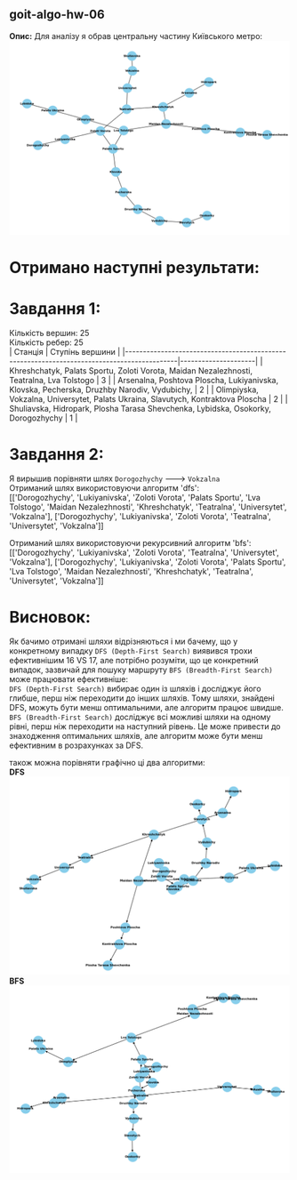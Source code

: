 ## goit-algo-hw-06
**Опис:**
Для аналізу я обрав центральну частину Київського метро:
![Центральна частина київського метро](https://github.com/Spogoretskyi/goit-algo-hw-06/blob/main/images/kyiv_metro.png)
# Отримано наступні результати:

# Завдання 1:
Кількість вершин: 25<br>
Кількість ребер: 25<br>
| Станція                                                                                    | Ступінь вершини     | 
|--------------------------------------------------------------------------------------------|---------------------|
| Khreshchatyk, Palats Sportu, Zoloti Vorota, Maidan Nezalezhnosti, Teatralna, Lva Tolstogo  |  3                  |
| Arsenalna, Poshtova Ploscha, Lukiyanivska, Klovska, Pecherska, Druzhby Narodiv, Vydubichy, |  2                  |
| Olimpiyska, Vokzalna, Universytet, Palats Ukraina, Slavutych, Kontraktova Ploscha          |  2                  |
| Shuliavska, Hidropark, Plosha Tarasa Shevchenka, Lybidska, Osokorky, Dorogozhychy          |  1                  |

# Завдання 2:
Я вирышив порівняти шлях `Dorogozhychy` ---> `Vokzalna`<br>
Отриманий шлях використовуючи алгоритм 'dfs':<br>
[['Dorogozhychy', 'Lukiyanivska', 'Zoloti Vorota', 'Palats Sportu', 'Lva Tolstogo', 'Maidan Nezalezhnosti', 'Khreshchatyk', 'Teatralna', 'Universytet', 'Vokzalna'], ['Dorogozhychy', 'Lukiyanivska', 'Zoloti Vorota', 'Teatralna', 'Universytet', 'Vokzalna']]<br>

Отриманий шлях використовуючи рекурсивний алгоритм 'bfs':<br>
[['Dorogozhychy', 'Lukiyanivska', 'Zoloti Vorota', 'Teatralna', 'Universytet', 'Vokzalna'], ['Dorogozhychy', 'Lukiyanivska', 'Zoloti Vorota', 'Palats Sportu', 'Lva Tolstogo', 'Maidan Nezalezhnosti', 'Khreshchatyk', 'Teatralna', 'Universytet', 'Vokzalna']]<br>

# Висновок:
Як бачимо отримані шляхи відрізняються і ми бачему, що у конкретному випадку `DFS (Depth-First Search)` виявився трохи ефективнішим 16 VS 17, але потрібно розуміти, що це конкретний випадок, зазвичай для пошуку маршруту `BFS (Breadth-First Search)` може працювати ефективніше:    
`DFS (Depth-First Search)` вибирає один із шляхів і досліджує його глибше, перш ніж переходити до інших шляхів. Тому шляхи, знайдені DFS, можуть бути менш оптимальними, але алгоритм працює швидше.<br>
`BFS (Breadth-First Search)` досліджує всі можливі шляхи на одному рівні, перш ніж переходити на наступний рівень. Це може привести до знаходження оптимальних шляхів, але алгоритм може бути менш ефективним в розрахунках за DFS.<br>

також можна порівняти графічно ці два алгоритми:<br>
**DFS**
![dfs](https://github.com/Spogoretskyi/goit-algo-hw-06/blob/main/images/dfs.png)
**BFS**
![bfs](https://github.com/Spogoretskyi/goit-algo-hw-06/blob/main/images/bfs.png)



